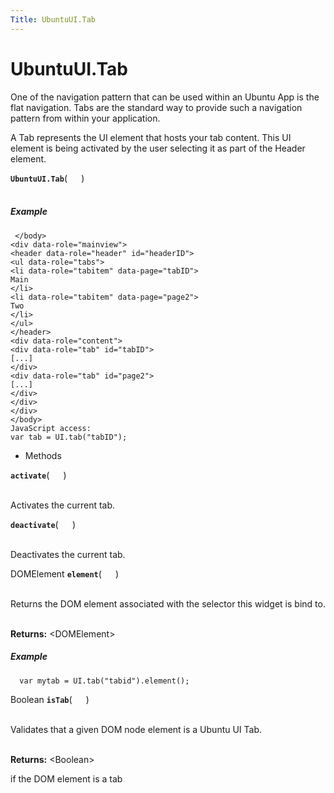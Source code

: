 ```yaml
---
Title: UbuntuUI.Tab
---
```


# UbuntuUI.Tab

<p>One of the navigation pattern that can be used within an Ubuntu App is the flat navigation. Tabs are the standard way to provide such a navigation pattern from within your application.</p>
<p>A Tab represents the UI element that hosts your tab content. This UI element is being activated by the user selecting it as part of the Header element.</p>
<strong class="name"><code>UbuntuUI.Tab</code></strong>( <code>  </code> ) 
<br>
</span><br>
<h5>Example</h5>
<pre class="code prettyprint"><code> &lt;/body&gt;
&lt;div data-role=&quot;mainview&quot;&gt;
&lt;header data-role=&quot;header&quot; id=&quot;headerID&quot;&gt;
&lt;ul data-role=&quot;tabs&quot;&gt;
&lt;li data-role=&quot;tabitem&quot; data-page=&quot;tabID&quot;&gt;
Main
&lt;/li&gt;
&lt;li data-role=&quot;tabitem&quot; data-page=&quot;page2&quot;&gt;
Two
&lt;/li&gt;
&lt;/ul&gt;
&lt;/header&gt;
&lt;div data-role=&quot;content&quot;&gt;
&lt;div data-role=&quot;tab&quot; id=&quot;tabID&quot;&gt;
[...]
&lt;/div&gt;
&lt;div data-role=&quot;tab&quot; id=&quot;page2&quot;&gt;
[...]
&lt;/div&gt;
&lt;/div&gt;
&lt;/div&gt;
&lt;/body&gt;
JavaScript access:
var tab = UI.tab(&quot;tabID&quot;);</code></pre>
<ul>
<li>Methods</li>
</ul>
<div>
<strong class="name"><code>activate</code></strong>( <code>  </code> ) 
<br>
</span><br>
<p>Activates the current tab.</p>
<strong class="name"><code>deactivate</code></strong>( <code>  </code> ) 
<br>
</span><br>
<p>Deactivates the current tab.</p>
DOMElement <strong class="name"><code>element</code></strong>( <code>  </code> ) 
<br>
</span><br>
<p>Returns the DOM element associated with the selector this widget is bind to.</p>
<br><strong>Returns:</strong> &lt;DOMElement&gt; 
<h5>Example</h5>
<pre class="code prettyprint"><code>  var mytab = UI.tab(&quot;tabid&quot;).element();</code></pre>
Boolean <strong class="name"><code>isTab</code></strong>( <code>  </code> ) 
<br>
</span><br>
<p>Validates that a given DOM node element is a Ubuntu UI Tab.</p>
<br><strong>Returns:</strong> &lt;Boolean&gt; <p>if the DOM element is a tab</p>
